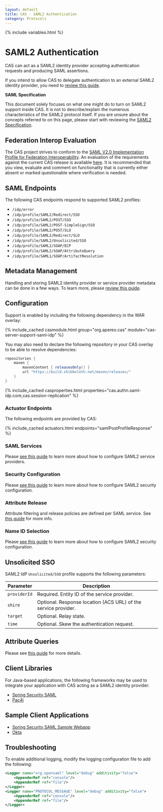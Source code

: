 ```yaml
---
layout: default
title: CAS - SAML2 Authentication
category: Protocols
---
```

{% include variables.html %}

# SAML2 Authentication

CAS can act as a SAML2 identity provider accepting authentication requests and producing SAML assertions.

If you intend to allow CAS to delegate authentication to an external SAML2 identity provider, you need to [review this guide](../integration/Delegate-Authentication.html).

<div class="alert alert-info"><strong>SAML Specification</strong><p>This document solely focuses on what one might do to turn on SAML2 
support inside CAS. It is not to describe/explain the numerous characteristics of the SAML2 protocol itself. If you are unsure 
about the concepts referred to on this page, please start with reviewing 
the <a href="http://docs.oasis-open.org/security/saml/Post2.0/sstc-saml-tech-overview-2.0.html">SAML2 Specification</a>.</p></div>

## Federation Interop Evaluation

The CAS project strives to conform to the [SAML V2.0 Implementation Profile for Federation Interoperability](https://kantarainitiative.github.io/SAMLprofiles/fedinterop.html). An 
evaluation of the requirements against the current CAS release is available [here](https://docs.google.com/spreadsheets/d/1NYN5n6AaNxz0UxwkzIDuXMYL1JUKNZZlSzLZEDUw4Aw/edit?usp=sharing). It 
is recommended that you view, evaluate and comment on functionality that is currently either absent or marked questionable where verification is needed.

## SAML Endpoints

The following CAS endpoints respond to supported SAML2 profiles:

- `/idp/error`
- `/idp/profile/SAML2/Redirect/SSO`
- `/idp/profile/SAML2/POST/SSO`
- `/idp/profile/SAML2/POST-SimpleSign/SSO`
- `/idp/profile/SAML2/POST/SLO`
- `/idp/profile/SAML2/Redirect/SLO`
- `/idp/profile/SAML2/Unsolicited/SSO`
- `/idp/profile/SAML2/SOAP/ECP`
- `/idp/profile/SAML2/SOAP/AttributeQuery`
- `/idp/profile/SAML1/SOAP/ArtifactResolution`

## Metadata Management

Handling and storing SAML2 identity provider or service provider metadata 
can be done in a few ways. To learn more, please [review this guide](../installation/Configuring-SAML2-DynamicMetadata.html).

## Configuration

Support is enabled by including the following dependency in the WAR overlay:

{% include_cached casmodule.html group="org.apereo.cas" module="cas-server-support-saml-idp" %}

You may also need to declare the following repository in
your CAS overlay to be able to resolve dependencies:

```groovy
repositories {
    maven { 
        mavenContent { releasesOnly() }
        url "https://build.shibboleth.net/maven/releases/" 
    }
}
```

{% include_cached casproperties.html properties="cas.authn.saml-idp.core,cas.session-replication" %}

### Actuator Endpoints

The following endpoints are provided by CAS:

{% include_cached actuators.html endpoints="samlPostProfileResponse" %}

### SAML Services

Please [see this guide](../services/SAML2-Service-Management.html) to learn more 
about how to configure SAML2 service providers.

### Security Configuration

Please [see this guide](../installation/Configuring-SAML2-Security.html) to learn more
about how to configure SAML2 security configuration.

### Attribute Release

Attribute filtering and release policies are defined per SAML service. See [this guide](../installation/Configuring-SAML2-Attribute-Release.html) for more info.

### Name ID Selection

Please [see this guide](../installation/Configuring-SAML2-NameID.html) to learn more
about how to configure SAML2 security configuration.
  
## Unsolicited SSO

SAML2 IdP `Unsolicited/SSO` profile supports the following parameters:

| Parameter    | Description                                                    |
|--------------|----------------------------------------------------------------|
| `providerId` | Required. Entity ID of the service provider.                   |
| `shire`      | Optional. Response location (ACS URL) of the service provider. |
| `target`     | Optional. Relay state.                                         |
| `time`       | Optional. Skew the authentication request.                     |

## Attribute Queries

Please see [this guide](../installation/Configuring-SAML2-AttributeQuery.html) for more details.


## Client Libraries

For Java-based applications, the following frameworks may be used to integrate your application with CAS acting as a SAML2 identity provider:

- [Spring Security SAML](https://spring.io/projects/spring-security-saml)
- [Pac4j](http://www.pac4j.org/docs/clients/saml.html)

## Sample Client Applications

- [Spring Security SAML Sample Webapp](https://github.com/apereo/saml2-sample-java-webapp)
- [Okta](https://developer.okta.com/standards/SAML/setting_up_a_saml_application_in_okta)

## Troubleshooting

To enable additional logging, modify the logging configuration file to add the following:

```xml
<Logger name="org.opensaml" level="debug" additivity="false">
    <AppenderRef ref="console"/>
    <AppenderRef ref="file"/>
</Logger>
<Logger name="PROTOCOL_MESSAGE" level="debug" additivity="false">
    <AppenderRef ref="console"/>
    <AppenderRef ref="file"/>
</Logger>
```
